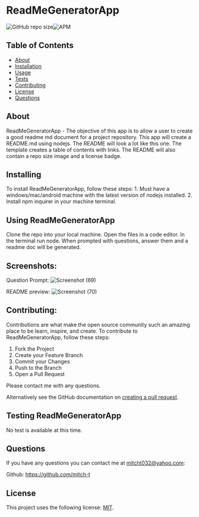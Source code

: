# ReadMeGeneratorApp

<!--- These are examples. See https://shields.io for others or to customize this set of shields. You might want to include dependencies, project status and licence info here --->
![GitHub repo size](https://img.shields.io/github/repo-size/mitch-t/ReadMeGeneratorApp)![APM](https://img.shields.io/apm/l/test?style=for-the-badge)

<!-- TABLE OF CONTENTS -->
## Table of Contents

* [About](#about)
* [Installation](#installation)
* [Usage](#usage)
* [Tests](#tests)
* [Contributing](#contributing)
* [License](#license)
* [Questions](#questions) 

## About 
ReadMeGeneratorApp - The objective of this app is to allow a user to create a good readme md document for a project repository. This app will create a README.md using nodejs. The README will look a lot like this one. The template creates a table of contents with links. The README will also contain a repo size image and a license badge.

## Installing 
To install ReadMeGeneratorApp, follow these steps: 1. Must have a windows/mac/android machine with the latest version of nodejs installed. 2. Install npm inquirer in your machine terminal.

## Using ReadMeGeneratorApp
Clone the repo into your local machine. Open the files in a code editor. In the terminal run node. When prompted with questions, answer them and a readme doc will be generated.

## Screenshots:
Question Prompt:
![Screenshot (69)](https://user-images.githubusercontent.com/66184450/95547957-eecd5a80-09b8-11eb-95b0-aa0d01b46bf8.png)

README preview:
![Screenshot (70)](https://user-images.githubusercontent.com/66184450/95548204-731fdd80-09b9-11eb-83b0-d7c8c5736655.png)

## Contributing:

Contributions are what make the open source community such an amazing place to be learn, inspire, and create. 
To contribute to ReadMeGeneratorApp, follow these steps:
1. Fork the Project
2. Create your Feature Branch 
3. Commit your Changes 
4. Push to the Branch 
5. Open a Pull Request

Please contact me with any questions.

Alternatively see the GitHub documentation on [creating a pull request](https://help.github.com/en/github/collaborating-with-issues-and-pull-requests/creating-a-pull-request).


## Testing ReadMeGeneratorApp
No test is available at this time.

## Questions
If you have any questions you can contact me at mitcht032@yahoo.com:

Github: https://github.com/mitch-t

## License

This project uses the following license: [MIT](<link>).
